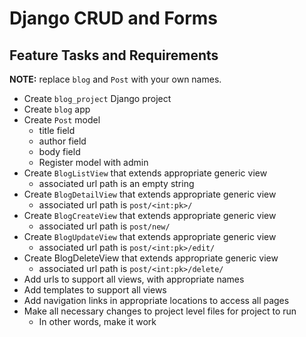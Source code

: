 # Django CRUD and Forms

## Feature Tasks and Requirements

**NOTE:** replace ```blog``` and ```Post``` with your own names.

- Create ```blog_project``` Django project
- Create ```blog``` app
- Create ```Post``` model
  - title field
  - author field
  - body field
  - Register model with admin
- Create ```BlogListView``` that extends appropriate generic view
  - associated url path is an empty string
- Create ```BlogDetailView``` that extends appropriate generic view
  - associated url path is ```post/<int:pk>/```
- Create ```BlogCreateView``` that extends appropriate generic view
  - associated url path is ```post/new/```
- Create ```BlogUpdateView``` that extends appropriate generic view
  - associated url path is ```post/<int:pk>/edit/```
- Create BlogDeleteView that extends appropriate generic view
  - associated url path is ```post/<int:pk>/delete/```
- Add urls to support all views, with appropriate names
- Add templates to support all views
- Add navigation links in appropriate locations to access all pages
- Make all necessary changes to project level files for project to run
  - In other words, make it work